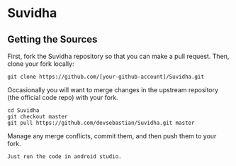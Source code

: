 # Suvidha

## Getting the Sources
First, fork the Suvidha repository so that you can make a pull request. Then, clone your fork locally: 
```
git clone https://github.com/[your-github-account]/Suvidha.git 
```

Occasionally you will want to merge changes in the upstream repository (the official code repo) with your fork.
```
cd Suvidha
git checkout master
git pull https://github.com/devsebastian/Suvidha.git master
```
Manage any merge conflicts, commit them, and then push them to your fork.

```
Just run the code in android studio.
```
